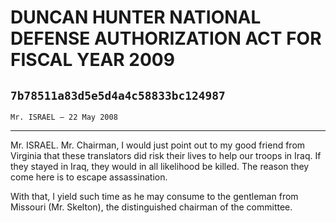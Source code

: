 # DUNCAN HUNTER NATIONAL DEFENSE AUTHORIZATION ACT FOR FISCAL YEAR 2009
## `7b78511a83d5e5d4a4c58833bc124987`
`Mr. ISRAEL — 22 May 2008`

---


Mr. ISRAEL. Mr. Chairman, I would just point out to my good friend 
from Virginia that these translators did risk their lives to help our 
troops in Iraq. If they stayed in Iraq, they would in all likelihood be 
killed. The reason they come here is to escape assassination.

With that, I yield such time as he may consume to the gentleman from 
Missouri (Mr. Skelton), the distinguished chairman of the committee.